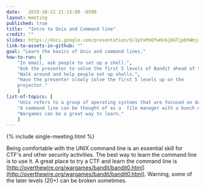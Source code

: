 ```yaml
---
date:   2018-10-21 21:15:00 -0500
layout: meeting
published: true
title:  "Intro to Unix and Command line"
credit: ""
slides: https://docs.google.com/presentation/d/1pYxPmQfwHzAjbGTjpbhWmjaU6jC2EtJzrGei7NCTCAg/edit?usp=sharing
link-to-assets-in-github: ""
goal: "Learn the basics of Unix and command lines."
how-to-run: [
	"In email, ask people to set up a shell.",
	"Ask the presenter to solve the first 5 levels of Bandit ahead of time.",
	"Walk around and help people set up shells.",
	"Have the presenter slowly solve the first 5 levels up on the
	projector."
	]
list-of-topics: [
	"Unix refers to a group of operating systems that are focused on doing one thing and doing it well.",
	"A command line can be thought of as a  file manager with a bunch of extra features.",
    "Wargames can be a great way to learn."
	]
---
```


{% include single-meeting.html  %}

Being comfortable with the UNIX command line is an essential skill for CTF's and other security activities.
The best way to learn the command line is to use it. A great place to try a CTF and learn the command line
is [http://overthewire.org/wargames/bandit/bandit0.html](http://overthewire.org/wargames/bandit/bandit0.html).
Warning, some of the later levels (20+) can be broken sometimes.
